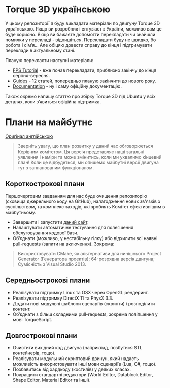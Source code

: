 Torque 3D українською
===========

У цьому репозиторії я буду викладати матеріали по двигуну Torque 3D українською. Якщо ви розробник і ентузіаст з України, можливо вам це буде корисно. Якщо ви бажаєте допомогти перекладати чи знайшли помилки у перекладі - відпишіться. Перекладати буду не швидко, бо робота і сім’я... Але обіцяю довести справу до кінця і підтримувати переклади в актуальному стані.

Планую перекласти наступні матеріали:
- [FPS Tutorial] - вже почав перекладати, приблизно закінчу до кінця серпня-вересня.
- [Guides] - 12 статей, попередньо планую закінчити до нового року.
- [Documentation] - ну і саму офіційну документацію.

Також окремо напишу статтю про збірку Torque 3D під Ubuntu у всіх деталях, коли з’явиться офіційна підтримка.

Плани на майбутнє
=========

[Оригінал англійською]

> Зверніть увагу, що план розвитку у даний час обговорюється Керівним комітетом. Ця версія представляє наші загальні уявлення і наміри та може змінитись, коли ми ухвалимо кінцевий план! Коли це відбудеться, ми опишемо майбутні версії двигуна тут з запланованим функціоналом.

Короткострокові плани
----

Першочерговим завданням для нас буде очищення репозиторію (сховища джерельного коду на GitHub), налагодження нових зв'язків з суспільством, та комплекс заходів, які зроблять Комітет ефективнішим в майбутньому.

  - Завершити і запустити [даний сайт].
  - Налаштувати автоматичне тестування для полегшення обслуговування кодової бази.
  - Об’єднати (можливо, у нестабільну гілку) або відхилити всі наявні pull-requests (запити на включення). Зокрема:

> Використовувати CMake, як альтернативи для нинішнього Project Generator (Генератора проектів);
> 64-розрядна версія двигуна;
> Сумісність з Visual Studio 2013.

Середньострокові плани
----

  - Реалізувати підтримку Linux та OSX через OpenGL рендеринг.
  - Реалізувати підтримку DirectX 11 та PhysX 3.3.
  - Додати нові модульні шаблони сценаріїв (скрипти) і розподілити контент.
  - Об’єднати з більш складними pull-requests, зокрема поліпшення у мові TorqueScript.

Довгострокові плани
----

  - Очистити вихідний код двигуна (наприклад, позбутися STL контейнерів, тощо).
  - Реалізувати модульний скриптовий двинун, який надасть можливість використовувати інші мови сценаріїв (Lua, C#, тощо).
  - Позбавитись від хардкоду (костилів) у деяких класах.
  - Покращити стандартні редактори (World Editor, Datablock Editor, Shape Editor, Material Editor та інші).

[Оригінал англійською]:http://torque3d.org/engine/#roadmap
[FPS Tutorial]:http://www.garagegames.com/products/torque-3d/fps
[Guides]:http://www.garagegames.com/products/torque-3d/guides
[Documentation]:http://www.garagegames.com/products/torque-3d/documentation
[даний сайт]:http://torque3d.org/

